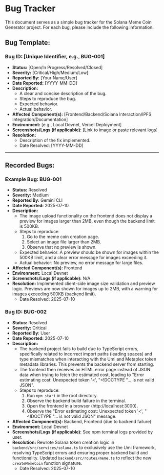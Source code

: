 # Bug Tracker

This document serves as a simple bug tracker for the Solana Meme Coin Generator project. For each bug, please include the following information:

## Bug Template:

### Bug ID: [Unique Identifier, e.g., BUG-001]
*   **Status:** [Open/In Progress/Resolved/Closed]
*   **Severity:** [Critical/High/Medium/Low]
*   **Reported By:** [Your Name/User]
*   **Date Reported:** [YYYY-MM-DD]
*   **Description:**
    *   A clear and concise description of the bug.
    *   Steps to reproduce the bug.
    *   Expected behavior.
    *   Actual behavior.
*   **Affected Component(s):** [Frontend/Backend/Solana Interaction/IPFS Integration/Documentation]
*   **Environment:** [e.g., Local Devnet, Vercel Deployment]
*   **Screenshots/Logs (if applicable):** [Link to image or paste relevant logs]
*   **Resolution:**
    *   Description of the fix implemented.
    *   Date Resolved: [YYYY-MM-DD]

---

## Recorded Bugs:

### Example Bug: BUG-001
*   **Status:** Resolved
*   **Severity:** Medium
*   **Reported By:** Gemini CLI
*   **Date Reported:** 2025-07-10
*   **Description:**
    *   The image upload functionality on the frontend does not display a preview for images larger than 2MB, even though the backend limit is 500KB.
    *   Steps to reproduce:
        1.  Go to the meme coin creation page.
        2.  Select an image file larger than 2MB.
        3.  Observe that no preview is shown.
    *   Expected behavior: A preview should be shown for images within the 500KB limit, and a clear error message for images exceeding it.
    *   Actual behavior: No preview, no error message for large files.
*   **Affected Component(s):** Frontend
*   **Environment:** Local Devnet
*   **Screenshots/Logs (if applicable):** N/A
*   **Resolution:** Implemented client-side image size validation and preview logic. Previews are now shown for images up to 2MB, with a warning for images exceeding 500KB (backend limit).
    *   Date Resolved: 2025-07-10

### Bug ID: BUG-002
*   **Status:** Resolved
*   **Severity:** Critical
*   **Reported By:** User
*   **Date Reported:** 2025-07-10
*   **Description:**
    *   The backend project fails to build due to TypeScript errors, specifically related to incorrect import paths (leading spaces) and type mismatches when interacting with the Umi and Metaplex token metadata libraries. This prevents the backend server from starting.
    *   The frontend then receives an HTML error page instead of JSON data when trying to fetch the estimated cost, leading to "Error estimating cost: Unexpected token '<', "<!DOCTYPE "... is not valid JSON".
    *   Steps to reproduce:
        1.  Run `npm start` in the root directory.
        2.  Observe the backend build failure in the terminal.
        3.  Open the frontend in a browser (http://localhost:3000).
        4.  Observe the "Error estimating cost: Unexpected token '<', "<!DOCTYPE "... is not valid JSON" message.
*   **Affected Component(s):** Backend, Frontend (due to backend failure)
*   **Environment:** Local Devnet
*   **Screenshots/Logs (if applicable):** See npm terminal logs provided by user.
*   **Resolution:** Rewrote Solana token creation logic in `backend/src/services/solana.ts` to exclusively use the Umi framework, resolving TypeScript errors and ensuring proper backend build and functionality. Updated `backend/src/routes/meme.ts` to reflect the new `createMemeCoin` function signature.
    *   Date Resolved: 2025-07-10